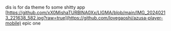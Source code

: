 dis is for da theme fo some shitty app [https://github.com/xX0MishaTURBINA0Xx/LIGMA/blob/main/IMG_20240213_221638_582.jpg?raw=true](https://github.com/lovegaoshi/azusa-player-mobile) epic one
